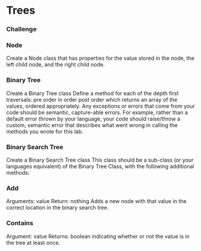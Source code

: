 # Trees
<!-- Short summary or background information -->

### Challenge ###
### Node
Create a Node class that has properties for the value stored in the node, the left child node, and the right child node.
### Binary Tree
Create a Binary Tree class
Define a method for each of the depth first traversals:
pre order
in order
post order which returns an array of the values, ordered appropriately.
Any exceptions or errors that come from your code should be semantic, capture-able errors. For example, rather than a default error thrown by your language, your code should raise/throw a custom, semantic error that describes what went wrong in calling the methods you wrote for this lab.
### Binary Search Tree
Create a Binary Search Tree class
This class should be a sub-class (or your languages equivalent) of the Binary Tree Class, with the following additional methods:
### Add
Arguments: value
Return: nothing
Adds a new node with that value in the correct location in the binary search tree.
### Contains
Argument: value
Returns: boolean indicating whether or not the value is in the tree at least once.

